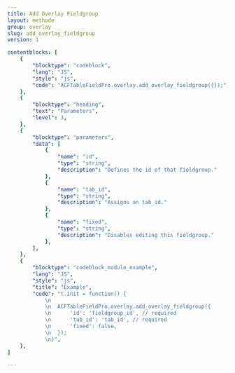 ```yaml
---
title: Add Overlay Fieldgroup
layout: methode
group: overlay
slug: add_overlay_fieldgroup
version: 1

contentblocks: [
	{
		"blocktype": "codeblock",
		"lang": "JS",
		"style": "js",
		"code": "ACFTableFieldPro.overlay.add_overlay_fieldgroup({});",
	},
	{
		"blocktype": "heading",
		"text": "Parameters",
		"level": 3,
	},
	{
		"blocktype": "parameters",
		"data": [
			{
				"name": "id",
				"type": "string",
				"description": "Defines the id of that fieldgroup."
			},
			{
				"name": "tab_id",
				"type": "string",
				"description": "Assigns an tab_id."
			},
			{
				"name": "fixed",
				"type": "string",
				"description": "Disables editing this fieldgroup."
			},
		],
	},
	{
		"blocktype": "codeblock_module_example",
		"lang": "JS",
		"style": "js",
		"title": "Example",
		"code": "t.init = function() {
			\n
			\n	ACFTableFieldPro.overlay.add_overlay_fieldgroup({
			\n		'id': 'fieldgroup_id', // required
			\n		'tab_id': 'tab_id', // required
			\n		'fixed': false,
			\n	});
			\n}",
	},
]

---
```

